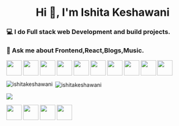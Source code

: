 <h1 align="center">Hi 👋, I'm Ishita Keshawani</h1>
<h3> 💻 I do Full stack web Development and build projects.</h3>

<h3> 💬 Ask me about Frontend,React,Blogs,Music.</h3>


<!-- BLOG-POST-LIST:START -->
<!-- BLOG-POST-LIST:END -->

<p align="left"> <img align="center" height="40" src="https://img.icons8.com/color/144/000000/html-5.png"/> <img align="center" height="40" src="https://img.icons8.com/color/144/000000/css3.png"/> <img align="center" height="40" src="https://img.icons8.com/color/144/000000/javascript.png"/>  <img align="center" height="40" src="https://img.icons8.com/color/48/000000/typescript.png"/> <img align="center" height="40" src="https://img.icons8.com/ultraviolet/480/000000/react.png"/> <img align="center" height="40" src="https://img.icons8.com/color/48/000000/angularjs.png"/> <img align="center" height="40" src="https://img.icons8.com/color/48/000000/redux.png"/>  <img align="center" height="40" src="https://user-images.githubusercontent.com/69760792/121766706-a67ec180-cb71-11eb-923d-69fc323bafa4.png"/> <img align="center" height="40" src="https://img.icons8.com/color/48/000000/mongodb.png"/> <img align="center" height="40" src="https://img.icons8.com/color/48/000000/mysql-logo.png"/> </p>
<img align="left" src="https://github-readme-stats.vercel.app/api/top-langs/?username=ishitakeshawani&theme=radical" alt="ishitakeshawani" />&nbsp;<img align="center" src="https://github-readme-stats.vercel.app/api?username=ishitakeshawani&count_private=true&theme=radical" alt="ishitakeshawani" /> 

![](https://komarev.com/ghpvc/?username=ishitakeshawani)


<p>
<a href="https://twitter.com/ishitakeshawani" target="blank"><img align="center" height="40" width="40" src="https://img.icons8.com/color/48/000000/twitter--v1.png"/></a>
<a href="https://linkedin.com/in/ishitakeshawani" target="blank"><img align="center" height="40" width="40"  src="https://img.icons8.com/color/48/000000/linkedin-circled--v1.png"/></a>
<a href="https://instagram.com/ishitakeshawani" target="blank"><img align="center" height="40" width="40"  src="https://img.icons8.com/fluency/48/000000/instagram-new.png"/></a>
<a href="https://hashnode.com/@IshitaKeshawani" target="blank"><img align="center" height="40" width="40"   src="https://img.icons8.com/color/48/000000/hashnode.png"/></a>
</p>

